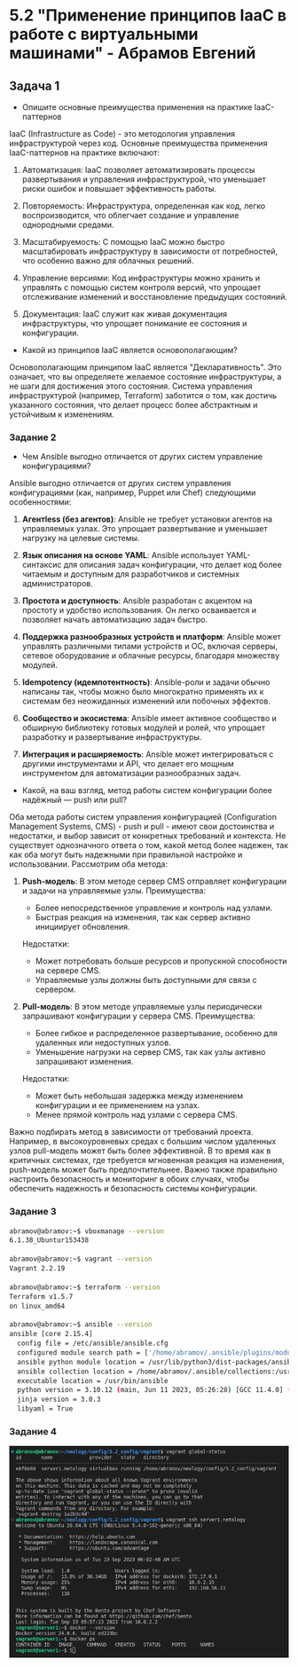 # 5.2 "Применение принципов IaaC в работе с виртуальными машинами" - Абрамов Евгений

## Задача 1

- Опишите основные преимущества применения на практике IaaC-паттернов

IaaC (Infrastructure as Code) - это методология управления инфраструктурой через код. Основные преимущества применения IaaC-паттернов на практике включают:

1. Автоматизация: IaaC позволяет автоматизировать процессы развертывания и управления инфраструктурой, что уменьшает риски ошибок и повышает эффективность работы.

2. Повторяемость: Инфраструктура, определенная как код, легко воспроизводится, что облегчает создание и управление однородными средами.

3. Масштабируемость: С помощью IaaC можно быстро масштабировать инфраструктуру в зависимости от потребностей, что особенно важно для облачных решений.

4. Управление версиями: Код инфраструктуры можно хранить и управлять с помощью систем контроля версий, что упрощает отслеживание изменений и восстановление предыдущих состояний.

5. Документация: IaaC служит как живая документация инфраструктуры, что упрощает понимание ее состояния и конфигурации.

- Какой из принципов IaaC является основополагающим?

Основополагающим принципом IaaC является "Декларативность". Это означает, что вы определяете желаемое состояние инфраструктуры, а не шаги для достижения этого состояния. Система управления инфраструктурой (например, Terraform) заботится о том, как достичь указанного состояния, что делает процесс более абстрактным и устойчивым к изменениям.

### Задание 2

- Чем Ansible выгодно отличается от других систем управление конфигурациями?

Ansible выгодно отличается от других систем управления конфигурациями (как, например, Puppet или Chef) следующими особенностями:

1. **Агентless (без агентов)**: Ansible не требует установки агентов на управляемых узлах. Это упрощает развертывание и уменьшает нагрузку на целевые системы.

2. **Язык описания на основе YAML**: Ansible использует YAML-синтаксис для описания задач конфигурации, что делает код более читаемым и доступным для разработчиков и системных администраторов.

3. **Простота и доступность**: Ansible разработан с акцентом на простоту и удобство использования. Он легко осваивается и позволяет начать автоматизацию задач быстро.

4. **Поддержка разнообразных устройств и платформ**: Ansible может управлять различными типами устройств и ОС, включая серверы, сетевое оборудование и облачные ресурсы, благодаря множеству модулей.

5. **Idempotency (идемпотентность)**: Ansible-роли и задачи обычно написаны так, чтобы можно было многократно применять их к системам без неожиданных изменений или побочных эффектов.

6. **Сообщество и экосистема**: Ansible имеет активное сообщество и обширную библиотеку готовых модулей и ролей, что упрощает разработку и развертывание инфраструктуры.

7. **Интеграция и расширяемость**: Ansible может интегрироваться с другими инструментами и API, что делает его мощным инструментом для автоматизации разнообразных задач.

- Какой, на ваш взгляд, метод работы систем конфигурации более надёжный — push или pull?

Оба метода работы систем управления конфигурацией (Configuration Management Systems, CMS) - push и pull - имеют свои достоинства и недостатки, и выбор зависит от конкретных требований и контекста. Не существует однозначного ответа о том, какой метод более надежен, так как оба могут быть надежными при правильной настройке и использовании. Рассмотрим оба метода:

1. **Push-модель**: В этом методе сервер CMS отправляет конфигурации и задачи на управляемые узлы. Преимущества:
   - Более непосредственное управление и контроль над узлами.
   - Быстрая реакция на изменения, так как сервер активно инициирует обновления.

   Недостатки:
   - Может потребовать больше ресурсов и пропускной способности на сервере CMS.
   - Управляемые узлы должны быть доступными для связи с сервером.

2. **Pull-модель**: В этом методе управляемые узлы периодически запрашивают конфигурации у сервера CMS. Преимущества:
   - Более гибкое и распределенное развертывание, особенно для удаленных или недоступных узлов.
   - Уменьшение нагрузки на сервер CMS, так как узлы активно запрашивают изменения.

   Недостатки:
   - Может быть небольшая задержка между изменением конфигурации и ее применением на узлах.
   - Менее прямой контроль над узлами с сервера CMS.

Важно подбирать метод в зависимости от требований проекта. Например, в высокоуровневых средах с большим числом удаленных узлов pull-модель может быть более эффективной. В то время как в критичных системах, где требуется мгновенная реакция на изменения, push-модель может быть предпочтительнее. Важно также правильно настроить безопасность и мониторинг в обоих случаях, чтобы обеспечить надежность и безопасность системы конфигурации.

### Задание 3

```bash
abramov@abramov:~$ vboxmanage --version
6.1.38_Ubuntur153438

abramov@abramov:~$ vagrant --version
Vagrant 2.2.19

abramov@abramov:~$ terraform --version
Terraform v1.5.7
on linux_amd64

abramov@abramov:~$ ansible --version
ansible [core 2.15.4]
  config file = /etc/ansible/ansible.cfg
  configured module search path = ['/home/abramov/.ansible/plugins/modules', '/usr/share/ansible/plugins/modules']
  ansible python module location = /usr/lib/python3/dist-packages/ansible
  ansible collection location = /home/abramov/.ansible/collections:/usr/share/ansible/collections
  executable location = /usr/bin/ansible
  python version = 3.10.12 (main, Jun 11 2023, 05:26:28) [GCC 11.4.0] (/usr/bin/python3)
  jinja version = 3.0.3
  libyaml = True
```

### Задание 4

![ ](https://github.com/jekaabramov/netology_hw/blob/master/%D0%92%D0%B8%D1%80%D1%82%D1%83%D0%B0%D0%BB%D0%B8%D0%B7%D0%B0%D1%86%D0%B8%D1%8F%20%D0%B8%20%D0%BA%D0%BE%D0%BD%D1%82%D0%B5%D0%B9%D0%BD%D0%B5%D1%80%D0%B8%D0%B7%D0%B0%D1%86%D0%B8%D1%8F/5.2_%D0%9F%D1%80%D0%B8%D0%BC%D0%B5%D0%BD%D0%B5%D0%BD%D0%B8%D0%B5%20%D0%BF%D1%80%D0%B8%D0%BD%D1%86%D0%B8%D0%BF%D0%BE%D0%B2%20IaaC%20%D0%B2%20%D1%80%D0%B0%D0%B1%D0%BE%D1%82%D0%B5%20%D1%81%20%D0%B2%D0%B8%D1%80%D1%82%D1%83%D0%B0%D0%BB%D1%8C%D0%BD%D1%8B%D0%BC%D0%B8%20%D0%BC%D0%B0%D1%88%D0%B8%D0%BD%D0%B0%D0%BC%D0%B8/img/4.png)
